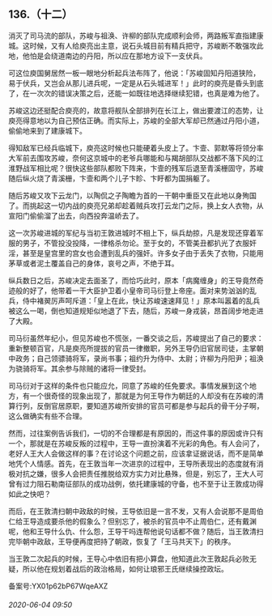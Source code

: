 ## 136.（十二）
消灭了司马流的部队，苏峻与祖涣、许柳的部队完成顺利会师，两路叛军直指建康城。这时候，又有人给庾亮出主意，说石头城目前有精兵把守，苏峻断不敢强攻此地，他怕是会绕道南边的丹阳，所以应在那地方设下一支伏兵。



可这位庾国舅居然一板一眼地分析起兵法布阵了，他说：「苏峻固知丹阳道狭险，易于伏兵，又岂会从那儿进兵呢，一定是从石头城进军！」此时的庾亮是昏头到底了，在一次次的错误决策之后，还能一如既往地选择继续犯错，也真是难为他了。



苏峻这边还挺配合庾亮的，故意将舰队全部排列在长江上，做出要渡江的态势，让庾亮得意地以为自己预估正确。而实际上，苏峻的全部大军却已然通过丹阳小道，偷偷地来到了建康城下。



得知敌军已经兵临城下，庾亮这时候也只能硬着头皮上了。卞壸、郭默等将领分率大军前去围攻苏峻，奈何这京城中的老爷兵哪能和与羯胡部队交战都不落下风的江淮野战军相比呢？很快这些部队都败下阵来，卞壸的残军后退至青溪栅固守，苏峻随后纵火烧了青溪栅，卞壸和两个儿子卞眕、卞盱都为国捐躯了。



随后苏峻又攻下云龙门，以陶侃之子陶瞻为首的一干朝中重臣又在此地以身殉国了。而挑起这一切内战的庾亮兄弟却趁着贼兵攻打云龙门之际，换上女人衣物，从宣阳门偷偷溜了出去，向西投奔温峤去了。



这一次苏峻进城的军纪与当初王敦进城时不相上下，纵兵劫掠，凡是发现还穿着军服的男子，不管投没投降，一律格杀勿论。至于女的，不管美丑都扒光了衣服奸淫，甚至是皇宫里的宫女也会遭到乱兵的强奸。许多女子由于丢失了衣物，只能用茅草或者泥土覆盖自己的身体，哀号之声，不绝于耳。



纵兵数日之后，苏峻决定去面圣了，而恰巧此时，原本「病魔缠身」的王导竟然奇迹般的好了，他带着一干大臣护卫着小皇帝司马衍登上帝座。面对来势汹汹的乱兵，侍中褚翜厉声呵斥道：「皇上在此，快让苏峻速速拜见！」原本叫嚣着的乱兵被这么一喝，倒也知道规矩似地退了下去，随后，苏峻一身戎装，昂首阔步地走进了大殿。



司马衍虽然年纪小，但见苏峻也不慌张，一番交谈之后，苏峻提出了自己的要求：重新整顿百官，凡是庾亮所提拔的官员一律撤职，另外王导仍旧官居司徒，主掌朝中政务；自己领骠骑将军，录尚书事；祖约升为侍中、太尉；许柳为丹阳尹；祖涣为骁骑将军。其余参与除贼的诸将一律受封。



司马衍对于这样的条件也只能应允，同意了苏峻的任免要求。事情发展到这个地方，有一个很奇怪的现象出现了，那就是为何王导作为朝廷的人却没有在苏峻的清算行列，反倒官居原职，要知道苏峻所安排的官员可都是参与起兵的骨干分子啊，这么做确实有些不合理。



然而，过往案例告诉我们，一切的不合理都是有原因的，而这件事的原因或许只有一个，那就是在苏峻反叛的过程中，王导一直扮演着不光彩的角色。有人会问了，老好人王大人会做这样的事？在讨论这个问题之前，应该拿证据说话，而不是简单地凭个人情感。首先，在王敦当年一次进京的过程中，王导所表现出的态度就有消极对抗之嫌，很多人会把责任推脱给双方实力对比悬殊，但是，别忘了，王大人可曾有过力阻石勒南征部队的成功战例，依托建康城的守备，也不至于让王敦成功得如此之快吧？



而后，在王敦清扫朝中政敌的时候，王导依旧是一言不发，又有人会说那不是周伯仁给王导造成要杀他的假象么？但别忘了，被杀的官员中不止周伯仁，还有戴渊呢，他和王导什么仇、什么怨，王导干吗连帮他说句话都不做？随后，当王敦清扫完毕朝中政敌，王导便再度把持了朝政，恢复了「王马共天下」的秩序。



当王敦二次起兵的时候，王导心中依旧有把小算盘，他知道此次王敦起兵必败无疑，所以他在规划着战后的政治格局，如何让琅邪王氏继续操控政坛。



备案号:YX01p62bP67WqeAXZ


###### 2020-06-04 09:50
